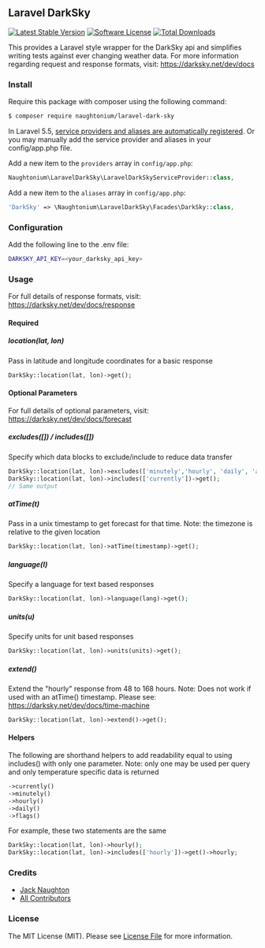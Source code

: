 ## Laravel DarkSky
[![Latest Stable Version](https://poser.pugx.org/naughtonium/laravel-dark-sky/v/stable)](https://packagist.org/packages/naughtonium/laravel-dark-sky)
[![Software License][ico-license]](LICENSE.md)
[![Total Downloads](https://poser.pugx.org/naughtonium/laravel-dark-sky/downloads)](https://packagist.org/packages/naughtonium/laravel-dark-sky)

This provides a Laravel style wrapper for the DarkSky api and simplifies writing tests against ever changing weather data.
For more information regarding request and response formats, visit: https://darksky.net/dev/docs

### Install

Require this package with composer using the following command:

``` bash
$ composer require naughtonium/laravel-dark-sky
```

In Laravel 5.5, [service providers and aliases are automatically registered](https://laravel.com/docs/6.0/packages#package-discovery). Or you may manually add the service provider and aliases in your config/app.php file.

Add a new item to the `providers` array in `config/app.php`:
```php
Naughtonium\LaravelDarkSky\LaravelDarkSkyServiceProvider::class,
```

Add a new item to the `aliases` array in `config/app.php`:
```php
'DarkSky' => \Naughtonium\LaravelDarkSky\Facades\DarkSky::class,
```

### Configuration

Add the following line to the .env file:

```sh
DARKSKY_API_KEY=<your_darksky_api_key>
```


### Usage
For full details of response formats, visit: https://darksky.net/dev/docs/response

#### Required
##### location(lat, lon)
Pass in latitude and longitude coordinates for a basic response
``` php
DarkSky::location(lat, lon)->get();
```
#### Optional Parameters
For full details of optional parameters, visit: https://darksky.net/dev/docs/forecast

##### excludes([]) / includes([])
Specify which data blocks to exclude/include to reduce data transfer
```php
DarkSky::location(lat, lon)->excludes(['minutely','hourly', 'daily', 'alerts', 'flags'])->get();
DarkSky::location(lat, lon)->includes(['currently'])->get();
// Same output
```

##### atTime(t)
Pass in a unix timestamp to get forecast for that time.
Note: the timezone is relative to the given location

``` php
DarkSky::location(lat, lon)->atTime(timestamp)->get();
```
##### language(l)
Specify a language for text based responses
``` php
DarkSky::location(lat, lon)->language(lang)->get();
```
##### units(u)
Specify units for unit based responses
``` php
DarkSky::location(lat, lon)->units(units)->get();
```
##### extend()
Extend the "hourly" response from 48 to 168 hours.
Note: Does not work if used with an atTime() timestamp.
Please see: https://darksky.net/dev/docs/time-machine
``` php
DarkSky::location(lat, lon)->extend()->get();
```

#### Helpers
The following are shorthand helpers to add readability equal to using includes() with only one parameter. Note: only one may be used per query and only temperature specific data is returned
```php
->currently()
->minutely()
->hourly()
->daily()
->flags()
```
For example, these two statements are the same
```php
DarkSky::location(lat, lon)->hourly();
DarkSky::location(lat, lon)->includes(['hourly'])->get()->hourly;
```
### Credits

- [Jack Naughton][link-author]
- [All Contributors][link-contributors]

### License

The MIT License (MIT). Please see [License File](LICENSE.md) for more information.

[ico-license]: https://img.shields.io/badge/license-MIT-brightgreen.svg?style=flat-square
[link-author]: https://github.com/holiehandgrenade
[link-contributors]: ../../contributors
